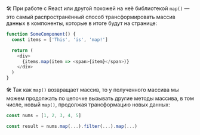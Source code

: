 🛠 При работе с React или другой похожей на неё библиотекой `map()` — это самый распространённый способ трансформировать массив данных в компоненты, которые в итоге будут на странице:

```js
function SomeComponent() {
  const items = ['This', 'is', 'map!']

  return (
    <div>
      {items.map(item => <span>{item}</span>)}
    </div>
  )
}
```

🛠 Так как `map()` возвращает массив, то у полученного массива мы можем продолжать по цепочке вызывать другие методы массива, в том числе, новый `map()`, продолжая трансформацию новых данных:

```js
const nums = [1, 2, 3, 4, 5]

const result = nums.map(...).filter(...).map(...)
```
